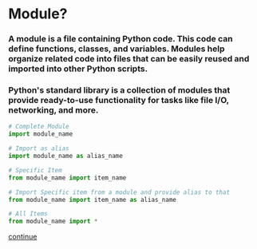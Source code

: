 # Module?

### A module is a file containing Python code. This code can define functions, classes, and variables. Modules help organize related code into files that can be easily reused and imported into other Python scripts.

### Python's standard library is a collection of modules that provide ready-to-use functionality for tasks like file I/O, networking, and more.

```py
# Complete Module
import module_name

# Import as alias
import module_name as alias_name

# Specific Item
from module_name import item_name

# Import Specific item from a module and provide alias to that
from module_name import item_name as alias_name

# All Items
from module_name import *
```

[continue](https://youtu.be/JZDQKj9BOoc?t=14903)